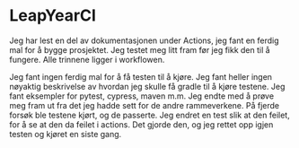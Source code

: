 # LeapYearCI

Jeg har lest en del av dokumentasjonen under Actions, jeg fant en ferdig mal for å bygge prosjektet. Jeg testet meg litt fram før jeg fikk den til å fungere.
Alle trinnene ligger i workflowen.

Jeg fant ingen ferdig mal for å få testen til å kjøre. Jeg fant heller ingen nøyaktig beskrivelse av hvordan jeg skulle få gradle til å kjøre testene. Jeg fant
eksempler for pytest, cypress, maven m.m. Jeg endte med å prøve meg fram ut fra det jeg hadde sett for de andre rammeverkene. På fjerde forsøk ble testene kjørt, 
og de passerte. Jeg endret en test slik at den feilet, for å se at den da feilet i actions. Det gjorde den, og jeg rettet opp igjen testen og kjøret en siste 
gang.

